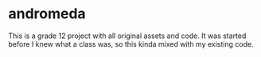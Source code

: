 # andromeda

This is a grade 12 project with all original assets and code. 
It was started before I knew what a class was, so this kinda mixed with my existing code. 
